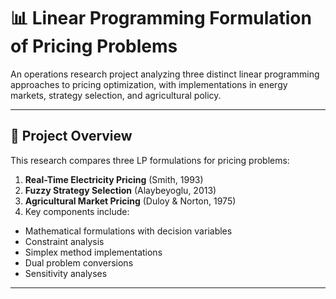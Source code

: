 # 📊 Linear Programming Formulation of Pricing Problems
An operations research project analyzing three distinct linear programming approaches to pricing optimization, with implementations in energy markets, strategy selection, and agricultural policy.

--------------------------------------------------------------------------------------------------------------------------------------------------------------------------------------------------

## 📖 Project Overview
This research compares three LP formulations for pricing problems:
1. **Real-Time Electricity Pricing** (Smith, 1993)
2. **Fuzzy Strategy Selection** (Alaybeyoglu, 2013)
3. **Agricultural Market Pricing** (Duloy & Norton, 1975)
4. Key components include:
- Mathematical formulations with decision variables
- Constraint analysis
- Simplex method implementations
- Dual problem conversions
- Sensitivity analyses

--------------------------------------------------------------------------------------------------------------------------------------------------------------------------------------------------
